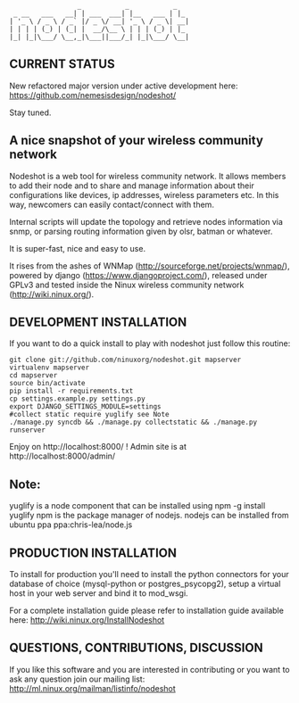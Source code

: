                      _           _           _   
     _ __   ___   __| | ___  ___| |__   ___ | |_ 
    | '_ \ / _ \ / _` |/ _ \/ __| '_ \ / _ \| __|
    | | | | (_) | (_| |  __/\__ \ | | | (_) | |_ 
    |_| |_|\___/ \__,_|\___||___/_| |_|\___/ \__|


CURRENT STATUS
--------------

New refactored major version under active development here:
https://github.com/nemesisdesign/nodeshot/

Stay tuned.


A nice snapshot of your wireless community network
---------------------------------------------------------
Nodeshot is a web tool for wireless community network.  It allows
members to add their node and to share and manage information about
their configurations like devices, ip addresses, wireless parameters
etc. In this way, newcomers can easily contact/connect with them.

Internal scripts will update the topology and retrieve nodes information
via snmp, or parsing routing information given by olsr, batman or
whatever.

It is super-fast, nice and easy to use.

It rises from the ashes of WNMap (http://sourceforge.net/projects/wnmap/),
powered by django (https://www.djangoproject.com/), released
under GPLv3 and tested inside the Ninux wireless community network
(http://wiki.ninux.org/).


DEVELOPMENT INSTALLATION
---------------
If you want to do a quick install to play with nodeshot just follow this routine:

    git clone git://github.com/ninuxorg/nodeshot.git mapserver
    virtualenv mapserver
    cd mapserver
    source bin/activate
    pip install -r requirements.txt
    cp settings.example.py settings.py
    export DJANGO_SETTINGS_MODULE=settings
    #collect static require yuglify see Note
    ./manage.py syncdb && ./manage.py collectstatic && ./manage.py runserver

Enjoy on http://localhost:8000/ !
Admin site is at http://localhost:8000/admin/

Note:
------
yuglify is a node component that can be installed using
    npm -g install yuglify
npm is the package manager of nodejs.
nodejs can be installed from ubuntu ppa ppa:chris-lea/node.js 

PRODUCTION INSTALLATION
---------------
To install for production you'll need to install the python connectors for your database of choice (mysql-python or postgres_psycopg2), setup a virtual host in your web server and bind it to mod_wsgi.

For a complete installation guide please refer to installation guide
available here:
http://wiki.ninux.org/InstallNodeshot

QUESTIONS, CONTRIBUTIONS, DISCUSSION 
---------------
If you like this software and you are interested in contributing or you want to ask any question join our mailing list:
http://ml.ninux.org/mailman/listinfo/nodeshot

